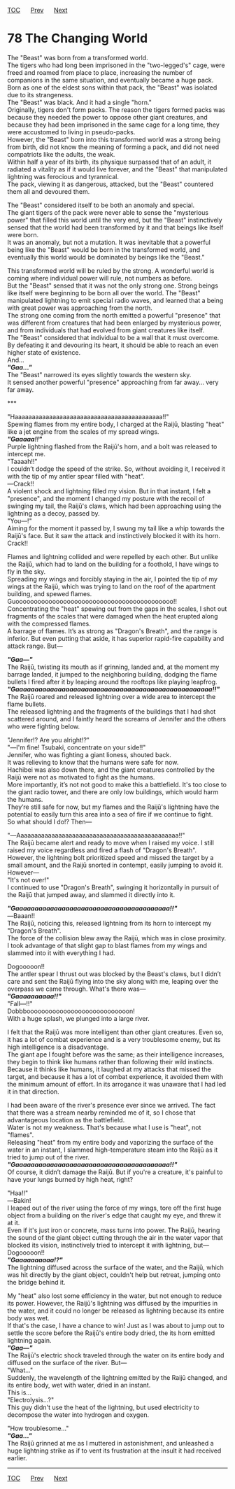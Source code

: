 [TOC](../readme.md)&nbsp;&nbsp;&nbsp;&nbsp;&nbsp;&nbsp;[Prev](section_0021.md)&nbsp;&nbsp;&nbsp;&nbsp;&nbsp;&nbsp;[Next](section_0023.md)



# 78 The Changing World

The "Beast" was born from a transformed world.  
The tigers who had long been imprisoned in the "two-legged's" cage, were
freed and roamed from place to place, increasing the number of
companions in the same situation, and eventually became a huge pack.  
Born as one of the eldest sons within that pack, the "Beast" was
isolated due to its strangeness.  
The "Beast" was black. And it had a single "horn."  
Originally, tigers don't form packs. The reason the tigers formed packs
was because they needed the power to oppose other giant creatures, and
because they had been imprisoned in the same cage for a long time, they
were accustomed to living in pseudo-packs.  
However, the "Beast" born into this transformed world was a strong being
from birth, did not know the meaning of forming a pack, and did not need
compatriots like the adults, the weak.  
Within half a year of its birth, its physique surpassed that of an
adult, it radiated a vitality as if it would live forever, and the
"Beast" that manipulated lightning was ferocious and tyrannical.  
The pack, viewing it as dangerous, attacked, but the "Beast" countered
them all and devoured them.  
  
The "Beast" considered itself to be both an anomaly and special.  
The giant tigers of the pack were never able to sense the "mysterious
power" that filled this world until the very end, but the "Beast"
instinctively sensed that the world had been transformed by it and that
beings like itself were born.  
It was an anomaly, but not a mutation. It was inevitable that a powerful
being like the "Beast" would be born in the transformed world, and
eventually this world would be dominated by beings like the "Beast."  
  
This transformed world will be ruled by the strong. A wonderful world is
coming where individual power will rule, not numbers as before.  
But the "Beast" sensed that it was not the only strong one. Strong
beings like itself were beginning to be born all over the world. The
"Beast" manipulated lightning to emit special radio waves, and learned
that a being with great power was approaching from the north.  
The strong one coming from the north emitted a powerful "presence" that
was different from creatures that had been enlarged by mysterious power,
and from individuals that had evolved from giant creatures like
itself.  
The "Beast" considered that individual to be a wall that it must
overcome. By defeating it and devouring its heart, it should be able to
reach an even higher state of existence.  
And...  
***"Gaa..."***  
The "Beast" narrowed its eyes slightly towards the western sky.  
It sensed another powerful "presence" approaching from far away... very
far away.  
  
\*\*\*  
  
"Haaaaaaaaaaaaaaaaaaaaaaaaaaaaaaaaaaaaaaaaaaa!!"  
Spewing flames from my entire body, I charged at the Raijū, blasting
"heat" like a jet engine from the scales of my spread wings.  
***"Gaaaaa!!"***  
Purple lightning flashed from the Raijū's horn, and a bolt was released
to intercept me.  
"Taaaah!!"  
I couldn’t dodge the speed of the strike. So, without avoiding it, I
received it with the tip of my antler spear filled with "heat".  
―Crack!!  
A violent shock and lightning filled my vision. But in that instant, I
felt a "presence", and the moment I changed my posture with the recoil
of swinging my tail, the Raijū's claws, which had been approaching using
the lightning as a decoy, passed by.  
"You—!"  
Aiming for the moment it passed by, I swung my tail like a whip towards
the Raijū's face. But it saw the attack and instinctively blocked it
with its horn.  
Crack!!  
  
Flames and lightning collided and were repelled by each other. But
unlike the Raijū, which had to land on the building for a foothold, I
have wings to fly in the sky.  
Spreading my wings and forcibly staying in the air, I pointed the tip of
my wings at the Raijū, which was trying to land on the roof of the
apartment building, and spewed flames.  
Guooooooooooooooooooooooooooooooooooooooooooo!!  
Concentrating the "heat" spewing out from the gaps in the scales, I shot
out fragments of the scales that were damaged when the heat erupted
along with the compressed flames.  
A barrage of flames. It’s as strong as "Dragon's Breath", and the range
is inferior. But even putting that aside, it has superior rapid-fire
capability and attack range. But―  
  
***"Gaa―"***  
The Raijū, twisting its mouth as if grinning, landed and, at the moment
my barrage landed, it jumped to the neighboring building, dodging the
flame bullets I fired after it by leaping around the rooftops like
playing leapfrog.  
***"Gaaaaaaaaaaaaaaaaaaaaaaaaaaaaaaaaaaaaaaaaaaaaaaaaaaa!!"***  
The Raijū roared and released lightning over a wide area to intercept
the flame bullets.  
The released lightning and the fragments of the buildings that I had
shot scattered around, and I faintly heard the screams of Jennifer and
the others who were fighting below.  
  
"Jennifer!? Are you alright!?"  
"―I'm fine! Tsubaki, concentrate on your side!!"  
Jennifer, who was fighting a giant lioness, shouted back.  
It was relieving to know that the humans were safe for now.  
Hachibei was also down there, and the giant creatures controlled by the
Raijū were not as motivated to fight as the humans.  
More importantly, it’s not not good to make this a battlefield. It's too
close to the giant radio tower, and there are only low buildings, which
would harm the humans.  
They’re still safe for now, but my flames and the Raijū's lightning have
the potential to easily turn this area into a sea of fire if we continue
to fight.  
So what should I do!? Then―  
  
"―Aaaaaaaaaaaaaaaaaaaaaaaaaaaaaaaaaaaaaaaaaaaaaaa!!"  
The Raijū became alert and ready to move when I raised my voice. I still
raised my voice regardless and fired a flash of "Dragon's Breath".  
However, the lightning bolt prioritized speed and missed the target by a
small amount, and the Raijū snorted in contempt, easily jumping to avoid
it. However―  
"It's not over!"  
I continued to use "Dragon's Breath", swinging it horizontally in
pursuit of the Raijū that jumped away, and slammed it directly into
it.  
  
***"Gaaaaaaaaaaaaaaaaaaaaaaaaaaaaaaaaaaaaaaaa!!"***  
―Baaan!!  
The Raijū, noticing this, released lightning from its horn to intercept
my "Dragon's Breath".  
The force of the collision blew away the Raijū, which was in close
proximity. I took advantage of that slight gap to blast flames from my
wings and slammed into it with everything I had.  
  
Dogooooon!!  
The antler spear I thrust out was blocked by the Beast's claws, but I
didn’t care and sent the Raijū flying into the sky along with me,
leaping over the overpass we came through. What's there was―  
***"Gaaaaaaaaaa!!"***  
"Fall—!!"  
Dobbboooooooooooooooooooooooooooon!  
With a huge splash, we plunged into a large river.  
  
I felt that the Raijū was more intelligent than other giant creatures.
Even so, it has a lot of combat experience and is a very troublesome
enemy, but its high intelligence is a disadvantage.  
The giant ape I fought before was the same; as their intelligence
increases, they begin to think like humans rather than following their
wild instincts.  
Because it thinks like humans, it laughed at my attacks that missed the
target, and because it has a lot of combat experience, it avoided them
with the minimum amount of effort. In its arrogance it was unaware that
I had led it in that direction.  
  
I had been aware of the river's presence ever since we arrived. The fact
that there was a stream nearby reminded me of it, so I chose that
advantageous location as the battlefield.  
Water is not my weakness. That's because what I use is "heat", not
"flames".  
Releasing "heat" from my entire body and vaporizing the surface of the
water in an instant, I slammed high-temperature steam into the Raijū as
it tried to jump out of the river.  
***"Gaaaaaaaaaaaaaaaaaaaaaaaaaaaaaaaaaaaaaaaa!!"***  
Of course, it didn’t damage the Raijū. But if you're a creature, it's
painful to have your lungs burned by high heat, right?  
  
"Haa!!"  
―Bakin!  
I leaped out of the river using the force of my wings, tore off the
first huge object from a building on the river's edge that caught my
eye, and threw it at it.  
Even if it's just iron or concrete, mass turns into power. The Raijū,
hearing the sound of the giant object cutting through the air in the
water vapor that blocked its vision, instinctively tried to intercept it
with lightning, but―  
Dogooooon!!  
***"Gaaaaaaaaaa!?"***  
The lightning diffused across the surface of the water, and the Raijū,
which was hit directly by the giant object, couldn't help but retreat,
jumping onto the bridge behind it.  
  
My "heat" also lost some efficiency in the water, but not enough to
reduce its power. However, the Raijū's lightning was diffused by the
impurities in the water, and it could no longer be released as lightning
because its entire body was wet.  
If that's the case, I have a chance to win! Just as I was about to jump
out to settle the score before the Raijū's entire body dried, the its
horn emitted lightning again.  
***"Gaa―"***  
The Raijū's electric shock traveled through the water on its entire body
and diffused on the surface of the river. But―  
"What..."  
Suddenly, the wavelength of the lightning emitted by the Raijū changed,
and its entire body, wet with water, dried in an instant.  
This is...  
"Electrolysis...?"  
This guy didn't use the heat of the lightning, but used electricity to
decompose the water into hydrogen and oxygen.  
  
"How troublesome..."  
***"Gaa..."***  
The Raijū grinned at me as I muttered in astonishment, and unleashed a
huge lightning strike as if to vent its frustration at the insult it had
received earlier.  
  
  
  
  


---
[TOC](../readme.md)&nbsp;&nbsp;&nbsp;&nbsp;&nbsp;&nbsp;[Prev](section_0021.md)&nbsp;&nbsp;&nbsp;&nbsp;&nbsp;&nbsp;[Next](section_0023.md)

